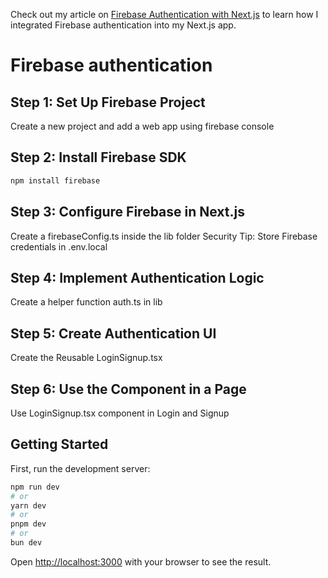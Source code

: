 Check out my article on [Firebase Authentication with Next.js](https://medium.com/your-medium-article-link) to learn how I integrated Firebase authentication into my Next.js app.

# Firebase authentication

## Step 1: Set Up Firebase Project
Create a new project and add a web app using firebase console

## Step 2: Install Firebase SDK

```bash
npm install firebase
```

## Step 3: Configure Firebase in Next.js
Create a firebaseConfig.ts inside the lib folder
Security Tip: Store Firebase credentials in .env.local

## Step 4: Implement Authentication Logic
Create a helper function auth.ts in lib

## Step 5: Create Authentication UI
Create the Reusable LoginSignup.tsx

## Step 6: Use the Component in a Page
Use LoginSignup.tsx component in Login and Signup 


## Getting Started

First, run the development server:

```bash
npm run dev
# or
yarn dev
# or
pnpm dev
# or
bun dev
```

Open [http://localhost:3000](http://localhost:3000) with your browser to see the result.
